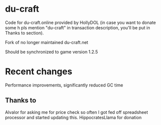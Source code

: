# du-craft
Code for du-craft.online provided by HollyDOL (in case you want to donate some h pls mention "du-craft" in transaction description, you'll be put in Thanks to section).

Fork of no longer maintained du-craft.net

Should be synchronized to game version 1.2.5

# Recent changes
Performance improvements, significantly reduced GC time

## Thanks to
Alvalor for asking me for price check so often I got fed off spreadsheet processor and started updating this.
HippocratesLlama for donation
